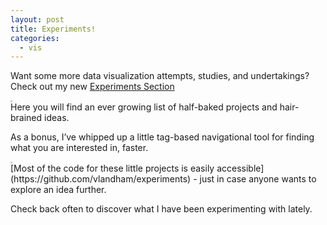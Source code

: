 ```yaml
---
layout: post
title: Experiments!
categories:
  - vis
---
```


Want some more data visualization attempts, studies, and undertakings? Check out my new [Experiments Section](http://vallandingham.me/experiments/)

<div class="center">
<a href="http://vallandingham.me/experiments/"><img class="center" src="http://vallandingham.me/images/vis/experiments.png" alt="" style="border:1px dotted #cccccc;"/></a>

</div>
Here you will find an ever growing list of half-baked projects and hair-brained ideas.

As a bonus, I’ve whipped up a little tag-based navigational tool for finding what you are interested in, faster.

<div class="center">
<img class="center" src="http://vallandingham.me/images/vis/experiments_tags.png" alt="" style="border:1px dotted #cccccc;"/>

</div>
[Most of the code for these little projects is easily accessible](https://github.com/vlandham/experiments) - just in case anyone wants to explore an idea further.

Check back often to discover what I have been experimenting with lately.
